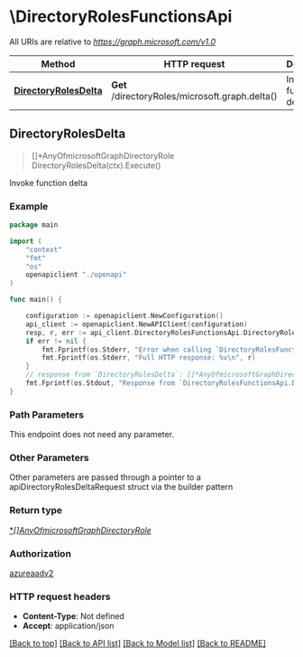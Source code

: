 # \DirectoryRolesFunctionsApi

All URIs are relative to *https://graph.microsoft.com/v1.0*

Method | HTTP request | Description
------------- | ------------- | -------------
[**DirectoryRolesDelta**](DirectoryRolesFunctionsApi.md#DirectoryRolesDelta) | **Get** /directoryRoles/microsoft.graph.delta() | Invoke function delta



## DirectoryRolesDelta

> []*AnyOfmicrosoftGraphDirectoryRole DirectoryRolesDelta(ctx).Execute()

Invoke function delta

### Example

```go
package main

import (
    "context"
    "fmt"
    "os"
    openapiclient "./openapi"
)

func main() {

    configuration := openapiclient.NewConfiguration()
    api_client := openapiclient.NewAPIClient(configuration)
    resp, r, err := api_client.DirectoryRolesFunctionsApi.DirectoryRolesDelta(context.Background()).Execute()
    if err != nil {
        fmt.Fprintf(os.Stderr, "Error when calling `DirectoryRolesFunctionsApi.DirectoryRolesDelta``: %v\n", err)
        fmt.Fprintf(os.Stderr, "Full HTTP response: %v\n", r)
    }
    // response from `DirectoryRolesDelta`: []*AnyOfmicrosoftGraphDirectoryRole
    fmt.Fprintf(os.Stdout, "Response from `DirectoryRolesFunctionsApi.DirectoryRolesDelta`: %v\n", resp)
}
```

### Path Parameters

This endpoint does not need any parameter.

### Other Parameters

Other parameters are passed through a pointer to a apiDirectoryRolesDeltaRequest struct via the builder pattern


### Return type

[**[]*AnyOfmicrosoftGraphDirectoryRole**](anyOf&lt;microsoft.graph.directoryRole&gt;.md)

### Authorization

[azureaadv2](../README.md#azureaadv2)

### HTTP request headers

- **Content-Type**: Not defined
- **Accept**: application/json

[[Back to top]](#) [[Back to API list]](../README.md#documentation-for-api-endpoints)
[[Back to Model list]](../README.md#documentation-for-models)
[[Back to README]](../README.md)

